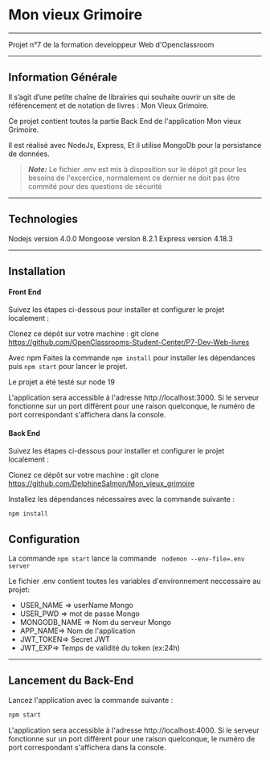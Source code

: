 # Mon vieux Grimoire

---

Projet n°7 de la formation developpeur Web d'Openclassroom

---

## Information Générale

Il s’agit d’une petite chaîne de librairies qui souhaite ouvrir un site de référencement et de notation de livres : Mon Vieux Grimoire.

Ce projet contient toutes la partie Back End de l'application Mon vieux Grimoire.

Il est réalisé avec NodeJs, Express, Et il utilise MongoDb pour la persistance de données.

> **_Note:_** Le fichier .env est mis à disposition sur le dépot git pour les besoins de l'excercice, normalement ce dernier ne doit pas être commité pour des questions de sécurité

---

## Technologies

Nodejs version 4.0.0
Mongoose version 8.2.1
Express version 4.18.3

---

## Installation

#### Front End

Suivez les étapes ci-dessous pour installer et configurer le projet localement :

Clonez ce dépôt sur votre machine :
git clone https://github.com/OpenClassrooms-Student-Center/P7-Dev-Web-livres

Avec npm
Faites la commande `npm install` pour installer les dépendances puis `npm start` pour lancer le projet.

Le projet a été testé sur node 19

L'application sera accessible à l'adresse http://localhost:3000. Si le serveur fonctionne sur un port différent pour une raison quelconque, le numéro de port correspondant s'affichera dans la console.

#### Back End

Suivez les étapes ci-dessous pour installer et configurer le projet localement :

Clonez ce dépôt sur votre machine :
git clone https://github.com/DelphineSalmon/Mon_vieux_grimoire

Installez les dépendances nécessaires avec la commande suivante :

```bash
npm install
```

## Configuration

La commande `npm start` lance la commande ` nodemon --env-file=.env server`

Le fichier .env contient toutes les variables d'environnement neccessaire au projet:

-   USER_NAME => userName Mongo
-   USER_PWD => mot de passe Mongo
-   MONGODB_NAME => Nom du serveur Mongo
-   APP_NAME=> Nom de l'application
-   JWT_TOKEN=> Secret JWT
-   JWT_EXP=> Temps de validité du token (ex:24h)

---

## Lancement du Back-End

Lancez l'application avec la commande suivante :

```bash
npm start
```

L'application sera accessible à l'adresse http://localhost:4000. Si le serveur fonctionne sur un port différent pour une raison quelconque, le numéro de port correspondant s'affichera dans la console.
